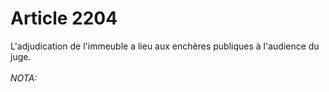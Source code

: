 # Article 2204

L'adjudication de l'immeuble a lieu aux enchères publiques à l'audience du juge.<br/><br/><i>NOTA:</i>